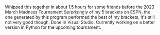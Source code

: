 Whipped this together in about 1.5 hours for some friends before the 2023 March Madness Tournament
Surprisingly of my 5 brackets on ESPN, the one generated by this program performed the best of my brackets, It's still not very good though.
Done in Visual Studio.
Currently working on a better version in Python for the upcoming tournament.
